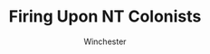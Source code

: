 ---
media: "images/rounds/round_4_2/fire_upon_nt.png"
media_type: image
title: Firing Upon NT Colonists
author: [Winchester]
desc: The Kharkovchanka calls the bluff of an NTSO.
---